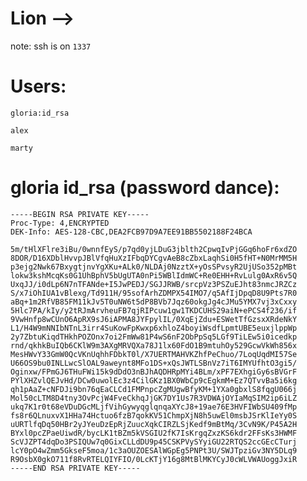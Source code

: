 # Lion -->

note: ssh is on ```1337```

# Users:

```gloria:id_rsa```

```alex```

```marty```

# gloria id_rsa (password dance):

```
-----BEGIN RSA PRIVATE KEY-----
Proc-Type: 4,ENCRYPTED
DEK-Info: AES-128-CBC,DEA2FCB97D9A7EE91BB5502188F24BCA

5m/tHlXFlre3iBu/0wnnfEyS/p7qd0yjLDuG3jblth2CpwqIvPjGGq6hoFr6xdZO
8DOR/D16XDblHvvpJBlVfqHuXzIFbqDYCgvAeB8cZbxLaqhSi0H5fHT+N0MrMM5H
p3ejg2Nwk67BxygtjnvYgXKu+ALk0/NLDAj0NzztX+yOsSPvsyR2UjUSo352pMBt
lokw3kshMcqKs0G1UhBphV5bUgUTA0nPi5WBlIdmWC+Re0EHH+RvLulg0AxR6v5Q
UxqJJ/i0dLp6N7nTFANde+I5JwPEDJ/SGJJRWB/srcpVz3PSZuEJht83nmcJRZCz
S/x7iOhIUA1vBlexg/Td911H/95sofArhZDMPX54IMO7/q5AfIjDpqD8U9Pts7R0
aBq+1m2RfVB85FM11kJv5T0uNW6t5dP8BVb7Jqz60okgJg4cJMu5YMX7vj3xCxxy
5Hlc7PA/kIy/y2tRJmArvheuFB7qjRIPcuw1gw1TKDCUHS29aiN+ePCS4f236/if
9VwHnfp8wCUnO6ApRX9sJ6iAPMA8JYFpylIL/0XqEjZdu+ESWetTfGzsxXRdeNkY
L1/H4W9mNNIbNTnL3irr4SuKowFpKwxp6xhloZ4boyiWsdfLpmtUBE5euxjlppWp
2y7ZbtuKiqdTHkhPOZOnx7oi2FmWw81P4wS6nF2ObPpSq5LGf9TiLEw5i0icedkp
rnd/qkhkBuIQb6CKlW9m3AXgMRVQXa78J1lx60FdO1B9mtuhOy529GcwVkWh856x
MesHWvY33GmW0QcVKnUqhhFDbkT0l/X7UERTMAHVKZhfPeChuo/7LoqUqdMI57Se
U66OS9bu0INLLwcSlOAL9aweynt8MFo1DS+xQsJWTLSBnVz7iT6IMYUfhtO3gi5/
Oginxw/FPmGJ6THuFWi15k9dDdO3nBJhAQDHRpMYi4BLm/xPF7EXhgiGy6sBVGrF
PYlXHZvlQEJvHd/DCw0uwolEc3z4CilGKz1BX0WbCp9cEgkmM+Ez7QTvvBa5i6kg
qh1pAaZ+cNFDJi9bn76qEaCLCd1FMPnpcZgMUgwBfyKM+1YXa0gbxlS8fqgU066j
Mol50cLTM8D4tny3OvPcjW4FveCkhqJjGK7DY1Us7R3VDWAjOYIaMqSIM2ip6iLZ
ukq7K1r0t68eVDuDGcMLjfVihGywyqglqnqaXYcJ8+19ae76E3HVFIWbSU409fMp
fs8r6QLnuxvX1HHa74Hctuo6fzB7qokKV51ChmpXjN8h5uwEl0msbJSrKlIeYy0S
uURTlfqDq50HBr2yJYeuDzEpRjZuucXqkCIRZLSjKedf9mBtMq/3CvN9K/P45A2H
BYxl0pcZPaeUiwdR/bycLK1tBZm5kVSGIU2fK7IsKrgqZxzKS6kdr2FFsKs3HWMF
ScVJZPT4dqDo3PSIQUw7q0GixCLLdDU9p45CSKPVySYyiGU22RTQS2ccGEcCTurj
lcY0pO4wZmm5GkseF5moa/1c3aOUZOESAlWGpEg5PNPt3U/SWJTpziGv3NY5DLq9
R9OsbX0gkO711f8RvRTELQIYFIO/0LcKTjY16g8MtBlMKYCyJ0cWLVWAUoggJxiR
-----END RSA PRIVATE KEY-----
```
